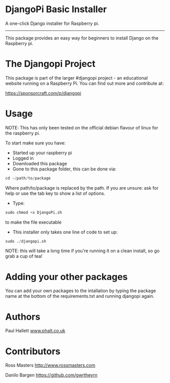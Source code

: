DjangoPi Basic Installer
=
A one-click Django installer for Raspberry pi.

----------

This package provides an easy way for beginners to install Django on the Raspberry pi.


The Djangopi Project
=
This package is part of the larger #djangopi project - an educational website running on a Raspberry Pi.
You can find out more and contribute at:

https://sponsorcraft.com/p/djangopi

Usage
=

NOTE: This has only been tested on the official debian flavour of linux for the raspberry pi.

To start make sure you have:

* Started up your raspberry pi
* Logged in
* Downloaded this package
* Gone to this package folder, this can be done via:


```Python
cd ~/path/to/package
```

Where path/to/package is replaced by the path. If you are unsure: ask for help or use the tab key to show a list of options.

 - Type:

```Python
sudo chmod +x DjangoPi.sh
```

to make the file executable

- This installer only takes one line of code to set up:

```Python
sudo ./djangopi.sh
```

NOTE: this will take a long time if you're running it on a clean install, so go grab a cup of tea!

Adding your other packages
=

You can add your own packages to the intallation by typing the package name at the bottom of the requirements.txt and running djangopi again.

Authors
=

Paul Hallett www.phalt.co.uk

Contributors
=

Ross Masters http://www.rossmasters.com

Danilo Bargen https://github.com/gwrtheyrn
